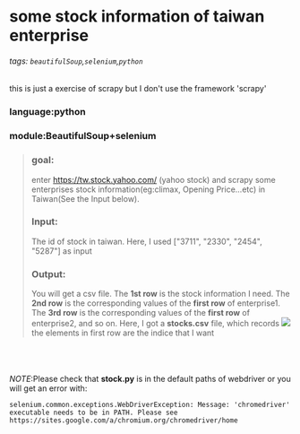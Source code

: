 # some stock information of taiwan enterprise
###### tags: `beautifulSoup`,`selenium`,`python`
this is just a exercise of scrapy
but I don't use the framework 'scrapy'
### language:python
### module:BeautifulSoup+selenium
> ### goal: 
> enter https://tw.stock.yahoo.com/ (yahoo stock)
> and scrapy some enterprises stock information(eg:climax, Opening Price...etc) in Taiwan(See the Input below).
> ### Input:
> The id of stock in taiwan.
> Here, I used ["3711", "2330", "2454", "5287"] as input
> ### Output: 
> You will get a csv file.
> The **1st row** is the stock information I need.
> The **2nd row** is the corresponding values of the **first row** of enterprise1.
> The **3rd row** is the corresponding values of the **first row** of enterprise2,
> and so on.
> Here, I got a **stocks.csv** file, which records
> ![](https://i.imgur.com/g6VSMYn.png)
> the elements in first row are the indice that I want
> 
</br></br></br>
*NOTE*:Please check that **stock.py** is in the default paths of webdriver or you will get an error with:

```
selenium.common.exceptions.WebDriverException: Message: 'chromedriver' executable needs to be in PATH. Please see https://sites.google.com/a/chromium.org/chromedriver/home

```





